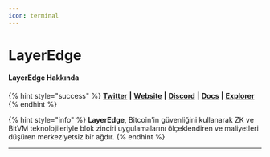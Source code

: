```yaml
---
icon: terminal
---
```


# LayerEdge

#### LayerEdge **Hakkında**

{% hint style="success" %}
[**Twitter**](https://x.com/layeredge) **|** [**Website**](https://www.layeredge.io/) **|** [**Discord**](https://discord.com/invite/layeredge) **|** [**Docs**](https://docs.layeredge.io/) **|** [**Explorer**](https://explorer.layeredge.io/)
{% endhint %}

{% hint style="info" %}
**LayerEdge**, Bitcoin'in güvenliğini kullanarak ZK ve BitVM teknolojileriyle blok zinciri uygulamalarını ölçeklendiren ve maliyetleri düşüren merkeziyetsiz bir ağdır.
{% endhint %}

***


